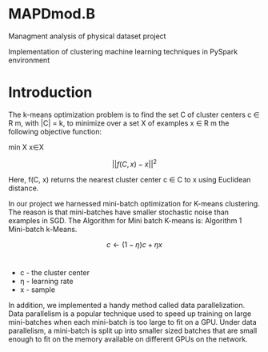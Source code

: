 # MAPDmod.B
Managment analysis of physical dataset project

Implementation of clustering machine learning techniques in PySpark environment
# Introduction
The k-means optimization problem is to find the set C of cluster centers c ∈ R m, with |C| = k, to minimize over a set X of examples x ∈ R m the following objective function:

min X
x∈X

$$||f(C, x) − x||^2$$

Here, f(C, x) returns the nearest cluster center c ∈ C to x using Euclidean distance.

In our project we harnessed mini-batch optimization for K-means clustering. The reason is that mini-batches have smaller stochastic noise than examples in SGD. The Algorithm for Mini batch K-means is:
Algorithm 1 Mini-batch k-Means.


$$c ← (1 − η)c + ηx $$
<br>
<ul>
    <li> c - the cluster center
    <li> η - learning rate
    <li> x - sample
</ul>

In addition, we implemented a handy method called data parallelization.
 Data parallelism is a popular technique used to speed up training on large mini-batches when each mini-batch is too large to fit on a GPU. Under data parallelism, a mini-batch is split up into smaller sized batches that are small enough to fit on the memory available on different GPUs on the network.
